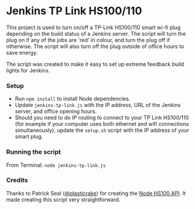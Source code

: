 # Jenkins TP Link HS100/110

This project is used to turn on/off a TP-Link HS100/110 smart wi-fi plug depending on the build status of a Jenkins server.
The script will turn the plug on if any of the jobs are 'red' in colour, and turn the plug off if otherwise. The script
will also turn off the plug outside of office hours to save energy.

The script was created to make it easy to set up extreme feedback build lights for Jenkins.

### Setup

- Run `npm install` to install Node dependencies.
- Update `jenkins-tp-link.js` with the IP address, URL of the Jenkins server, and office opening hours.
- Should you need to do IP routing to connect to your TP Link HS100/110 (for example if your computer uses both ethernet
and wifi connections simultaneously), update the `setup.sh` script with the IP address of your smart plug.

### Running the script

From Terminal: `node jenkins-tp-link.js`

### Credits

Thanks to Patrick Seal ([@plasticrake](https://github.com/plasticrake)) for creating the [Node HS100 API](https://github.com/plasticrake/hs100-api).
It made creating this script very straightforward.
